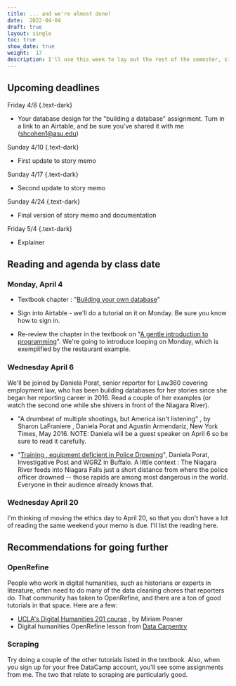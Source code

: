 ```yaml
---
title: ... and we're almost done!
date:  2022-04-04
draft: true
layout: single
toc: true
show_date: true
weight:  17
description: I'll use this week to lay out the rest of the semester, since there aren't many deliverables. But please keep an eye on this for readings. 
--- 
```



## Upcoming deadlines

Friday 4/8
{.text-dark}
* Your database design for the "building a database" assignment. Turn in a link to an Airtable, and be sure you've shared it with me (shcohen1@asu.edu)

Sunday 4/10
{.text-dark}
* First update to story memo

Sunday 4/17
{.text-dark}
* Second update to story memo

Sunday 4/24
{.text-dark}
* Final version of story memo and documentation

Friday 5/4
{.text-dark}
* Explainer 

## Reading and agenda by class date

### Monday, April 4

* Textbook chapter : "[Building your own database](https://cronkitedata.github.io/djtextbook/start-build-own.html)"

* Sign into Airtable - we'll do a tutorial on it on Monday. Be sure you know how to sign in. 

* Re-review the chapter in the textbook on "[A gentle introduction to programming](https://cronkitedata.github.io/djtextbook/appendix-program.html)". We're going to introduce looping on Monday, which is exemplified by the restaurant example. 


### Wednesday April 6

We'll be joined by Daniela Porat, senior reporter for Law360 covering employment law, who has been building databases for her stories since she began her reporting career in 2016. Read a couple of her examples (or watch the second one while she shivers in front of the Niagara River).

* "A drumbeat of multiple shootings, but America isn't listening" , by Sharon LaFraniere , Daniela Porat  and Agustin Armendariz, New York Times, May 2016. NOTE: Daniela will be a guest speaker on April 6 so be sure to read it carefully. 

* "[Training , equipment deficient in Police Drowning](https://urldefense.com/v3/__https:/www.investigativepost.org/2018/02/13/training-equipment-deficient-in-police-drowning/)", Daniela Porat, Investigative Post and WGRZ in Buffalo. A little context : The Niagara River feeds into Niagara Falls just a short distance from where the police officer drowned -- those rapids are among most dangerous in the world. Everyone in their audience already knows that. 


### Wednesday April 20

I'm thinking of moving the ethics day to April 20, so that you don't have a lot of reading the same weekend your memo is due. I'll list the reading here. 




## Recommendations for going further 

### OpenRefine

People who work in digital humanities, such as historians or experts in literature, often need to do many of the data cleaning chores that reporters do. That community has taken to OpenRefine, and there are a ton of good tutorials in that space. Here are a few: 

* [UCLA's Digital Humanities 201 course](http://miriamposner.com/classes/dh201w19/tutorials-guides/data-cleaning-and-manipulation/getting-started-with-openrefine/) , by Miriam Posner
* Digital humanities OpenRefine lesson from [Data Carpentry](https://data-lessons.github.io/dh-openrefine/)


### Scraping

Try doing a couple of the other tutorials listed in the textbook. Also, when you sign up for your free DataCamp account, you'll see some assignments from me. The two that relate to scraping are particularly good. 


